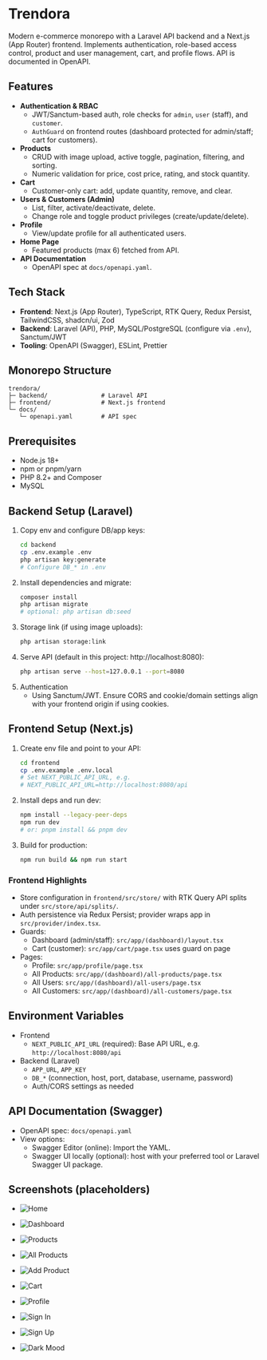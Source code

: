 # Trendora

Modern e-commerce monorepo with a Laravel API backend and a Next.js (App Router) frontend. Implements authentication, role-based access control, product and user management, cart, and profile flows. API is documented in OpenAPI.

## Features
- **Authentication & RBAC**
  - JWT/Sanctum-based auth, role checks for `admin`, `user` (staff), and `customer`.
  - `AuthGuard` on frontend routes (dashboard protected for admin/staff; cart for customers).
- **Products**
  - CRUD with image upload, active toggle, pagination, filtering, and sorting.
  - Numeric validation for price, cost price, rating, and stock quantity.
- **Cart**
  - Customer-only cart: add, update quantity, remove, and clear.
- **Users & Customers (Admin)**
  - List, filter, activate/deactivate, delete.
  - Change role and toggle product privileges (create/update/delete).
- **Profile**
  - View/update profile for all authenticated users.
- **Home Page**
  - Featured products (max 6) fetched from API.
- **API Documentation**
  - OpenAPI spec at `docs/openapi.yaml`.

## Tech Stack
- **Frontend**: Next.js (App Router), TypeScript, RTK Query, Redux Persist, TailwindCSS, shadcn/ui, Zod
- **Backend**: Laravel (API), PHP, MySQL/PostgreSQL (configure via `.env`), Sanctum/JWT
- **Tooling**: OpenAPI (Swagger), ESLint, Prettier

## Monorepo Structure
```
trendora/
├─ backend/               # Laravel API
├─ frontend/              # Next.js frontend
└─ docs/
   └─ openapi.yaml        # API spec
```

## Prerequisites
- Node.js 18+
- npm or pnpm/yarn
- PHP 8.2+ and Composer
- MySQL

## Backend Setup (Laravel)
1. Copy env and configure DB/app keys:
   ```bash
   cd backend
   cp .env.example .env
   php artisan key:generate
   # Configure DB_* in .env
   ```
2. Install dependencies and migrate:
   ```bash
   composer install
   php artisan migrate
   # optional: php artisan db:seed
   ```
3. Storage link (if using image uploads):
   ```bash
   php artisan storage:link
   ```
4. Serve API (default in this project: http://localhost:8080):
   ```bash
   php artisan serve --host=127.0.0.1 --port=8080
   ```
5. Authentication
   - Using Sanctum/JWT. Ensure CORS and cookie/domain settings align with your frontend origin if using cookies.

## Frontend Setup (Next.js)
1. Create env file and point to your API:
   ```bash
   cd frontend
   cp .env.example .env.local
   # Set NEXT_PUBLIC_API_URL, e.g.
   # NEXT_PUBLIC_API_URL=http://localhost:8080/api
   ```
2. Install deps and run dev:
   ```bash
   npm install --legacy-peer-deps
   npm run dev
   # or: pnpm install && pnpm dev
   ```
3. Build for production:
   ```bash
   npm run build && npm run start
   ```

### Frontend Highlights
- Store configuration in `frontend/src/store/` with RTK Query API splits under `src/store/api/splits/`.
- Auth persistence via Redux Persist; provider wraps app in `src/provider/index.tsx`.
- Guards:
  - Dashboard (admin/staff): `src/app/(dashboard)/layout.tsx`
  - Cart (customer): `src/app/cart/page.tsx` uses guard on page
- Pages:
  - Profile: `src/app/profile/page.tsx`
  - All Products: `src/app/(dashboard)/all-products/page.tsx`
  - All Users: `src/app/(dashboard)/all-users/page.tsx`
  - All Customers: `src/app/(dashboard)/all-customers/page.tsx`

## Environment Variables
- Frontend
  - `NEXT_PUBLIC_API_URL` (required): Base API URL, e.g. `http://localhost:8080/api`
- Backend (Laravel)
  - `APP_URL`, `APP_KEY`
  - `DB_*` (connection, host, port, database, username, password)
  - Auth/CORS settings as needed

## API Documentation (Swagger)
- OpenAPI spec: `docs/openapi.yaml`
- View options:
  - Swagger Editor (online): Import the YAML.
  - Swagger UI locally (optional): host with your preferred tool or Laravel Swagger UI package.

## Screenshots (placeholders)
- ![Home](docs/images/home-page.png)
- ![Dashboard](docs/images/dashboard.png)
- ![Products](docs/images/products.png)
- ![All Products](docs/images/all-products.png)
- ![Add Product](docs/images/add-product.png)

- ![Cart](docs/images/cart.png)
- ![Profile](docs/images/profile.png)
- ![Sign In](docs/images/sign-in.png)
- ![Sign Up](docs/images/sign-up.png)
- ![Dark Mood](docs/images/dark-mood.png)
